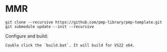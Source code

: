 # MMR

    git clone --recursive https://github.com/pmp-library/pmp-template.git
    git submodule update --init --recursive

Configure and build:

    Couble click the `build.bat`. It will build for VS22 x64.
